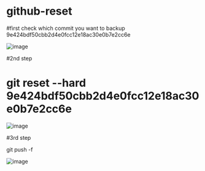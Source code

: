 # github-reset

#first check which commit you want to backup 9e424bdf50cbb2d4e0fcc12e18ac30e0b7e2cc6e

![image](https://user-images.githubusercontent.com/79695993/236127748-927e61ac-4d63-45ce-8a62-f2f4b9165fc9.png)

#2nd step 

# git reset --hard 9e424bdf50cbb2d4e0fcc12e18ac30e0b7e2cc6e
![image](https://user-images.githubusercontent.com/79695993/236128312-2b6dba09-89d6-4b2f-a316-0b7c0682c99c.png)

#3rd step

git push -f

![image](https://user-images.githubusercontent.com/79695993/236128444-6a06a068-9ad2-4947-ab08-876e46e21131.png)
